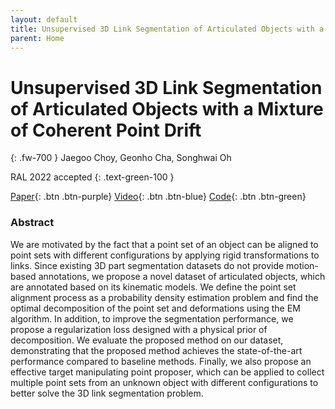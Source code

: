 ```yaml
---
layout: default
title: Unsupervised 3D Link Segmentation of Articulated Objects with a Mixture of Coherent Point Drift
parent: Home
---
```

# Unsupervised 3D Link Segmentation of Articulated Objects with a Mixture of Coherent Point Drift
{: .fw-700 }
Jaegoo Choy, Geonho Cha, Songhwai Oh

RAL 2022 accepted
{: .text-green-100 }

[Paper](){: .btn  .btn-purple}
[Video](){: .btn .btn-blue}
[Code](https://github.com/rllab-snu/KinArt3D-dataset){: .btn .btn-green}

### Abstract
We are motivated by the fact that a point set of an object can be aligned to point sets with different configurations by applying rigid transformations to links. Since existing 3D part segmentation datasets do not provide motion-based annotations, we propose a novel dataset of articulated objects, which are annotated based on its kinematic models. We define the point set alignment process as a probability density estimation problem and find the optimal decomposition of the point set and deformations using the EM algorithm. In addition, to improve the segmentation performance, we propose a regularization loss designed with a physical prior of decomposition. We evaluate the proposed method on our dataset, demonstrating that the proposed method achieves the state-of-the-art performance compared to baseline methods. Finally, we also propose an effective target manipulating point proposer, which can be applied to collect multiple point sets from an unknown object with different configurations to better solve the 3D link segmentation problem.

